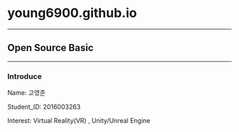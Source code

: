 # young6900.github.io
---------------------
## Open Source Basic
---------------------
### Introduce
Name: 고영준

Student_ID: 2016003263

Interest:  Virtual  Reality(VR) , Unity/Unreal Engine
